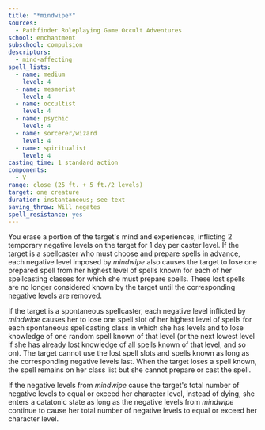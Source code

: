 ```yaml
---
title: "*mindwipe*"
sources:
  - Pathfinder Roleplaying Game Occult Adventures
school: enchantment
subschool: compulsion
descriptors:
  - mind-affecting
spell_lists:
  - name: medium
    level: 4
  - name: mesmerist
    level: 4
  - name: occultist
    level: 4
  - name: psychic
    level: 4
  - name: sorcerer/wizard
    level: 4
  - name: spiritualist
    level: 4
casting_time: 1 standard action
components:
  - V
range: close (25 ft. + 5 ft./2 levels)
target: one creature
duration: instantaneous; see text
saving_throw: Will negates
spell_resistance: yes
---
```


You erase a portion of the target's mind and experiences, inflicting 2 temporary negative levels on the target for 1 day per caster level. If the target is a spellcaster who must choose and prepare spells in advance, each negative level imposed by *mindwipe* also causes the target to lose one prepared spell from her highest level of spells known for each of her spellcasting classes for which she must prepare spells. These lost spells are no longer considered known by the target until the corresponding negative levels are removed.

If the target is a spontaneous spellcaster, each negative level inflicted by *mindwipe* causes her to lose one spell slot of her highest level of spells for each spontaneous spellcasting class in which she has levels and to lose knowledge of one random spell known of that level (or the next lowest level if she has already lost knowledge of all spells known of that level, and so on). The target cannot use the lost spell slots and spells known as long as the corresponding negative levels last. When the target loses a spell known, the spell remains on her class list but she cannot prepare or cast the spell.

If the negative levels from *mindwipe* cause the target's total number of negative levels to equal or exceed her character level, instead of dying, she enters a catatonic state as long as the negative levels from *mindwipe* continue to cause her total number of negative levels to equal or exceed her character level.
